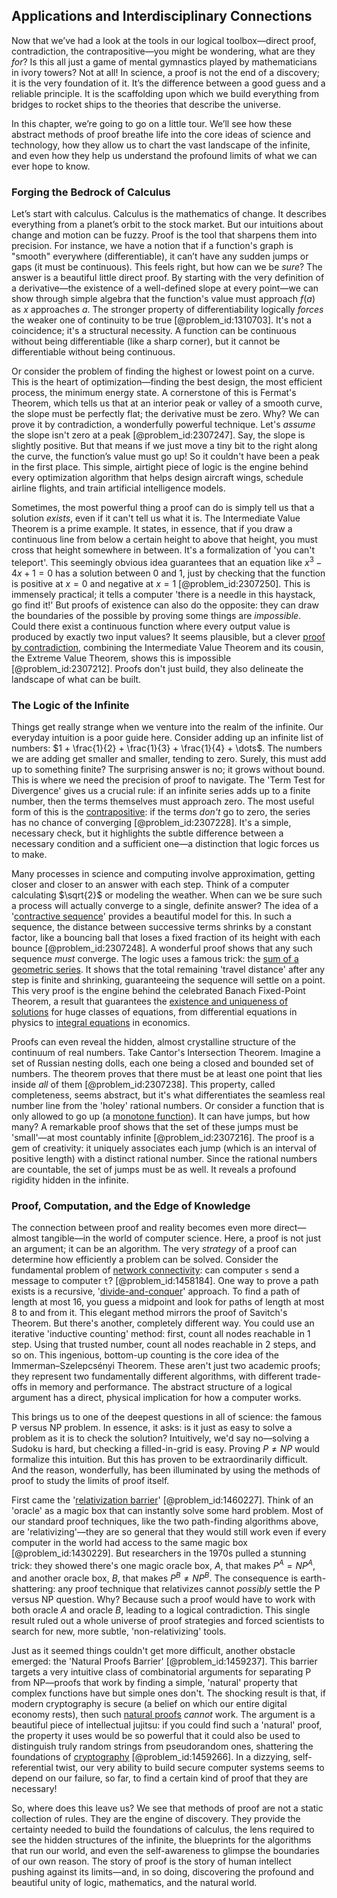 ## Applications and Interdisciplinary Connections

Now that we’ve had a look at the tools in our logical toolbox—direct proof, contradiction, the contrapositive—you might be wondering, what are they *for*? Is this all just a game of mental gymnastics played by mathematicians in ivory towers? Not at all! In science, a proof is not the end of a discovery; it is the very foundation of it. It’s the difference between a good guess and a reliable principle. It is the scaffolding upon which we build everything from bridges to rocket ships to the theories that describe the universe.

In this chapter, we’re going to go on a little tour. We’ll see how these abstract methods of proof breathe life into the core ideas of science and technology, how they allow us to chart the vast landscape of the infinite, and even how they help us understand the profound limits of what we can ever hope to know.

### Forging the Bedrock of Calculus

Let’s start with calculus. Calculus is the mathematics of change. It describes everything from a planet’s orbit to the stock market. But our intuitions about change and motion can be fuzzy. Proof is the tool that sharpens them into precision. For instance, we have a notion that if a function's graph is "smooth" everywhere (differentiable), it can’t have any sudden jumps or gaps (it must be continuous). This feels right, but how can we be *sure*? The answer is a beautiful little direct proof. By starting with the very definition of a derivative—the existence of a well-defined slope at every point—we can show through simple algebra that the function's value must approach $f(a)$ as $x$ approaches $a$. The stronger property of differentiability logically *forces* the weaker one of continuity to be true [@problem_id:1310703]. It's not a coincidence; it's a structural necessity. A function can be continuous without being differentiable (like a sharp corner), but it cannot be differentiable without being continuous.

Or consider the problem of finding the highest or lowest point on a curve. This is the heart of optimization—finding the best design, the most efficient process, the minimum energy state. A cornerstone of this is Fermat's Theorem, which tells us that at an interior peak or valley of a smooth curve, the slope must be perfectly flat; the derivative must be zero. Why? We can prove it by contradiction, a wonderfully powerful technique. Let's *assume* the slope isn't zero at a peak [@problem_id:2307247]. Say, the slope is slightly positive. But that means if we just move a tiny bit to the right along the curve, the function’s value must go up! So it couldn't have been a peak in the first place. This simple, airtight piece of logic is the engine behind every optimization algorithm that helps design aircraft wings, schedule airline flights, and train artificial intelligence models.

Sometimes, the most powerful thing a proof can do is simply tell us that a solution *exists*, even if it can't tell us what it is. The Intermediate Value Theorem is a prime example. It states, in essence, that if you draw a continuous line from below a certain height to above that height, you must cross that height somewhere in between. It's a formalization of 'you can't teleport'. This seemingly obvious idea guarantees that an equation like $x^3 - 4x + 1 = 0$ has a solution between $0$ and $1$, just by checking that the function is positive at $x=0$ and negative at $x=1$ [@problem_id:2307250]. This is immensely practical; it tells a computer 'there is a needle in this haystack, go find it!' But proofs of existence can also do the opposite: they can draw the boundaries of the possible by proving some things are *impossible*. Could there exist a continuous function where every output value is produced by exactly two input values? It seems plausible, but a clever [proof by contradiction](@article_id:141636), combining the Intermediate Value Theorem and its cousin, the Extreme Value Theorem, shows this is impossible [@problem_id:2307212]. Proofs don't just build, they also delineate the landscape of what can be built.

### The Logic of the Infinite

Things get really strange when we venture into the realm of the infinite. Our everyday intuition is a poor guide here. Consider adding up an infinite list of numbers: $1 + \frac{1}{2} + \frac{1}{3} + \frac{1}{4} + \dots$. The numbers we are adding get smaller and smaller, tending to zero. Surely, this must add up to something finite? The surprising answer is no; it grows without bound. This is where we need the precision of proof to navigate. The 'Term Test for Divergence' gives us a crucial rule: if an infinite series adds up to a finite number, then the terms themselves must approach zero. The most useful form of this is the [contrapositive](@article_id:264838): if the terms *don't* go to zero, the series has no chance of converging [@problem_id:2307228]. It's a simple, necessary check, but it highlights the subtle difference between a necessary condition and a sufficient one—a distinction that logic forces us to make.

Many processes in science and computing involve approximation, getting closer and closer to an answer with each step. Think of a computer calculating $\sqrt{2}$ or modeling the weather. When can we be sure such a process will actually converge to a single, definite answer? The idea of a '[contractive sequence](@article_id:159371)' provides a beautiful model for this. In such a sequence, the distance between successive terms shrinks by a constant factor, like a bouncing ball that loses a fixed fraction of its height with each bounce [@problem_id:2307248]. A wonderful proof shows that any such sequence *must* converge. The logic uses a famous trick: the [sum of a geometric series](@article_id:157109). It shows that the total remaining 'travel distance' after any step is finite and shrinking, guaranteeing the sequence will settle on a point. This very proof is the engine behind the celebrated Banach Fixed-Point Theorem, a result that guarantees the [existence and uniqueness of solutions](@article_id:176912) for huge classes of equations, from differential equations in physics to [integral equations](@article_id:138149) in economics.

Proofs can even reveal the hidden, almost crystalline structure of the continuum of real numbers. Take Cantor's Intersection Theorem. Imagine a set of Russian nesting dolls, each one being a closed and bounded set of numbers. The theorem proves that there must be at least one point that lies inside *all* of them [@problem_id:2307238]. This property, called completeness, seems abstract, but it's what differentiates the seamless real number line from the 'holey' rational numbers. Or consider a function that is only allowed to go up (a [monotone function](@article_id:636920)). It can have jumps, but how many? A remarkable proof shows that the set of these jumps must be 'small'—at most countably infinite [@problem_id:2307216]. The proof is a gem of creativity: it uniquely associates each jump (which is an interval of positive length) with a distinct rational number. Since the rational numbers are countable, the set of jumps must be as well. It reveals a profound rigidity hidden in the infinite.

### Proof, Computation, and the Edge of Knowledge

The connection between proof and reality becomes even more direct—almost tangible—in the world of computer science. Here, a proof is not just an argument; it can be an algorithm. The very *strategy* of a proof can determine how efficiently a problem can be solved. Consider the fundamental problem of [network connectivity](@article_id:148791): can computer `s` send a message to computer `t`? [@problem_id:1458184]. One way to prove a path exists is a recursive, '[divide-and-conquer](@article_id:272721)' approach. To find a path of length at most 16, you guess a midpoint and look for paths of length at most 8 to and from it. This elegant method mirrors the proof of Savitch's Theorem. But there's another, completely different way. You could use an iterative 'inductive counting' method: first, count all nodes reachable in 1 step. Using that trusted number, count all nodes reachable in 2 steps, and so on. This ingenious, bottom-up counting is the core idea of the Immerman–Szelepcsényi Theorem. These aren't just two academic proofs; they represent two fundamentally different algorithms, with different trade-offs in memory and performance. The abstract structure of a logical argument has a direct, physical implication for how a computer works.

This brings us to one of the deepest questions in all of science: the famous P versus NP problem. In essence, it asks: is it just as easy to solve a problem as it is to check the solution? Intuitively, we'd say no—solving a Sudoku is hard, but checking a filled-in-grid is easy. Proving $P \neq NP$ would formalize this intuition. But this has proven to be extraordinarily difficult. And the reason, wonderfully, has been illuminated by using the methods of proof to study the limits of proof itself.

First came the '[relativization barrier](@article_id:268388)' [@problem_id:1460227]. Think of an 'oracle' as a magic box that can instantly solve some hard problem. Most of our standard proof techniques, like the two path-finding algorithms above, are 'relativizing'—they are so general that they would still work even if every computer in the world had access to the same magic box [@problem_id:1430229]. But researchers in the 1970s pulled a stunning trick: they showed there's one magic oracle box, $A$, that makes $P^A = NP^A$, and another oracle box, $B$, that makes $P^B \neq NP^B$. The consequence is earth-shattering: any proof technique that relativizes cannot *possibly* settle the P versus NP question. Why? Because such a proof would have to work with both oracle $A$ and oracle $B$, leading to a logical contradiction. This single result ruled out a whole universe of proof strategies and forced scientists to search for new, more subtle, 'non-relativizing' tools.

Just as it seemed things couldn't get more difficult, another obstacle emerged: the 'Natural Proofs Barrier' [@problem_id:1459237]. This barrier targets a very intuitive class of combinatorial arguments for separating P from NP—proofs that work by finding a simple, 'natural' property that complex functions have but simple ones don't. The shocking result is that, if modern cryptography is secure (a belief on which our entire digital economy rests), then such [natural proofs](@article_id:274132) *cannot* work. The argument is a beautiful piece of intellectual jujitsu: if you could find such a 'natural' proof, the property it uses would be so powerful that it could also be used to distinguish truly random strings from pseudorandom ones, shattering the foundations of [cryptography](@article_id:138672) [@problem_id:1459266]. In a dizzying, self-referential twist, our very ability to build secure computer systems seems to depend on our failure, so far, to find a certain kind of proof that they are necessary!

So, where does this leave us? We see that methods of proof are not a static collection of rules. They are the engine of discovery. They provide the certainty needed to build the foundations of calculus, the lens required to see the hidden structures of the infinite, the blueprints for the algorithms that run our world, and even the self-awareness to glimpse the boundaries of our own reason. The story of proof is the story of human intellect pushing against its limits—and, in so doing, discovering the profound and beautiful unity of logic, mathematics, and the natural world.